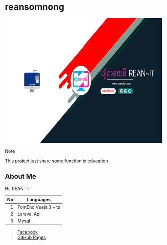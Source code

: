 # reansomnong

<img src="https://github.com/reaninformationtech/reansomnong/blob/c16769549b93df771b117d53ad08d5c0879c1e6d/banner.png" height="400" width="1000">

> [!NOTE]
> This project just share some function to education

## About Me
Hi, REAN-iT 



| No   | Languages |
|-----:|-----------|
|     1| FontEnd Vuejs 3 + ts|
|     2| Laravel Api    |
|     3| Mysql       |



> [Facebook](https://www.facebook.com/reaninformationtech) <br/>
> [GitHub Pages](https://github.com/reaninformationtech)
